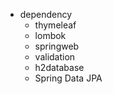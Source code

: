 


- dependency
    - thymeleaf
    - lombok
    - springweb
    - validation
    - h2database
    - Spring Data JPA
